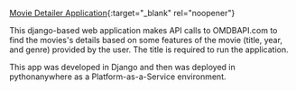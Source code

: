 [Movie Detailer Application](http://danialarab.pythonanywhere.com/movies/){:target="_blank" rel="noopener"}


This django-based web application makes API calls to OMDBAPI.com to find the movies's details based on some features of the movie (title, year, and genre) provided by the user. The title is required to run the application.

This app was developed in Django and then was deployed in pythonanywhere as a Platform-as-a-Service environment.
